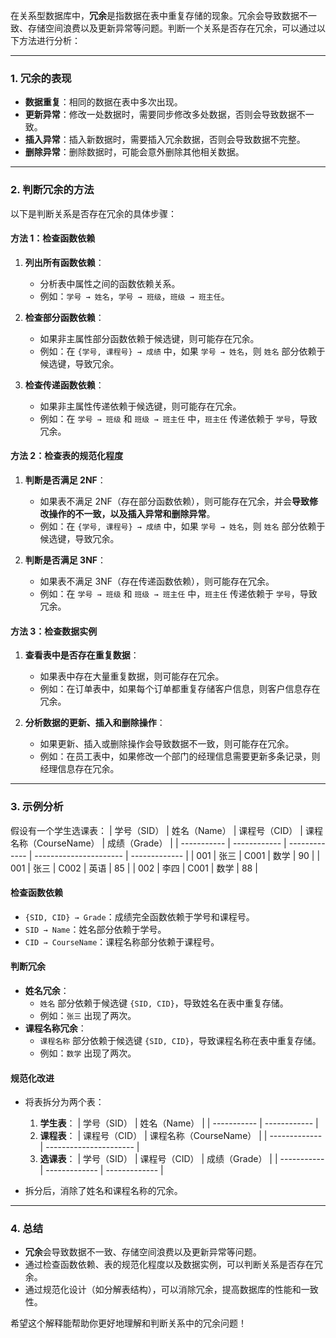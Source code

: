 在关系型数据库中，**冗余**是指数据在表中重复存储的现象。冗余会导致数据不一致、存储空间浪费以及更新异常等问题。判断一个关系是否存在冗余，可以通过以下方法进行分析：

---

### **1. 冗余的表现**
- **数据重复**：相同的数据在表中多次出现。
- **更新异常**：修改一处数据时，需要同步修改多处数据，否则会导致数据不一致。
- **插入异常**：插入新数据时，需要插入冗余数据，否则会导致数据不完整。
- **删除异常**：删除数据时，可能会意外删除其他相关数据。

---

### **2. 判断冗余的方法**
以下是判断关系是否存在冗余的具体步骤：

#### **方法 1：检查函数依赖**
1. **列出所有函数依赖**：
   - 分析表中属性之间的函数依赖关系。
   - 例如：`学号 → 姓名`，`学号 → 班级`，`班级 → 班主任`。

2. **检查部分函数依赖**：
   - 如果非主属性部分函数依赖于候选键，则可能存在冗余。
   - 例如：在 `{学号, 课程号} → 成绩` 中，如果 `学号 → 姓名`，则 `姓名` 部分依赖于候选键，导致冗余。

3. **检查传递函数依赖**：
   - 如果非主属性传递依赖于候选键，则可能存在冗余。
   - 例如：在 `学号 → 班级` 和 `班级 → 班主任` 中，`班主任` 传递依赖于 `学号`，导致冗余。

#### **方法 2：检查表的规范化程度**
1. **判断是否满足 2NF**：
   - 如果表不满足 2NF（存在部分函数依赖），则可能存在冗余，并会**导致修改操作的不一致，以及插入异常和删除异常**。
   - 例如：在 `{学号, 课程号} → 成绩` 中，如果 `学号 → 姓名`，则 `姓名` 部分依赖于候选键，导致冗余。

2. **判断是否满足 3NF**：
   - 如果表不满足 3NF（存在传递函数依赖），则可能存在冗余。
   - 例如：在 `学号 → 班级` 和 `班级 → 班主任` 中，`班主任` 传递依赖于 `学号`，导致冗余。

#### **方法 3：检查数据实例**
1. **查看表中是否存在重复数据**：
   - 如果表中存在大量重复数据，则可能存在冗余。
   - 例如：在订单表中，如果每个订单都重复存储客户信息，则客户信息存在冗余。

2. **分析数据的更新、插入和删除操作**：
   - 如果更新、插入或删除操作会导致数据不一致，则可能存在冗余。
   - 例如：在员工表中，如果修改一个部门的经理信息需要更新多条记录，则经理信息存在冗余。

---

### **3. 示例分析**
假设有一个学生选课表：
| 学号（SID） | 姓名（Name） | 课程号（CID） | 课程名称（CourseName） | 成绩（Grade） |
| ----------- | ------------ | ------------- | ---------------------- | ------------- |
| 001         | 张三         | C001          | 数学                   | 90            |
| 001         | 张三         | C002          | 英语                   | 85            |
| 002         | 李四         | C001          | 数学                   | 88            |

#### **检查函数依赖**
- `{SID, CID} → Grade`：成绩完全函数依赖于学号和课程号。
- `SID → Name`：姓名部分依赖于学号。
- `CID → CourseName`：课程名称部分依赖于课程号。

#### **判断冗余**
- **姓名冗余**：
  - `姓名` 部分依赖于候选键 `{SID, CID}`，导致姓名在表中重复存储。
  - 例如：`张三` 出现了两次。
- **课程名称冗余**：
  - `课程名称` 部分依赖于候选键 `{SID, CID}`，导致课程名称在表中重复存储。
  - 例如：`数学` 出现了两次。

#### **规范化改进**
- 将表拆分为两个表：
  1. **学生表**：
     | 学号（SID） | 姓名（Name） |
     | ----------- | ------------ |
  2. **课程表**：
     | 课程号（CID） | 课程名称（CourseName） |
     | ------------- | ---------------------- |
  3. **选课表**：
     | 学号（SID） | 课程号（CID） | 成绩（Grade） |
     | ----------- | ------------- | ------------- |

- 拆分后，消除了姓名和课程名称的冗余。

---

### **4. 总结**
- **冗余**会导致数据不一致、存储空间浪费以及更新异常等问题。
- 通过检查函数依赖、表的规范化程度以及数据实例，可以判断关系是否存在冗余。
- 通过规范化设计（如分解表结构），可以消除冗余，提高数据库的性能和一致性。

希望这个解释能帮助你更好地理解和判断关系中的冗余问题！